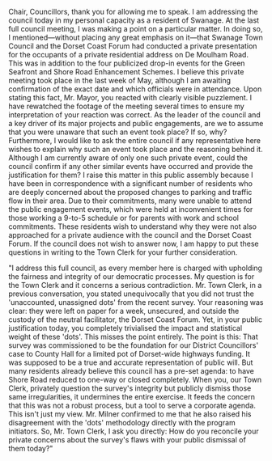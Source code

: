 Chair, Councillors, thank you for allowing me to speak.
I am addressing the council today in my personal capacity as a resident of Swanage.
At the last full council meeting, I was making a point on a particular matter. In doing so, I mentioned—without placing any great emphasis on it—that Swanage Town Council and the Dorset Coast Forum had conducted a private presentation for the occupants of a private residential address on De Moulham Road. This was in addition to the four publicized drop-in events for the Green Seafront and Shore Road Enhancement Schemes. I believe this private meeting took place in the last week of May, although I am awaiting confirmation of the exact date and which officials were in attendance.
Upon stating this fact, Mr. Mayor, you reacted with clearly visible puzzlement. I have rewatched the footage of the meeting several times to ensure my interpretation of your reaction was correct.
As the leader of the council and a key driver of its major projects and public engagements, are we to assume that you were unaware that such an event took place? If so, why?
Furthermore, I would like to ask the entire council if any representative here wishes to explain why such an event took place and the reasoning behind it.
Although I am currently aware of only one such private event, could the council confirm if any other similar events have occurred and provide the justification for them?
I raise this matter in this public assembly because I have been in correspondence with a significant number of residents who are deeply concerned about the proposed changes to parking and traffic flow in their area. Due to their commitments, many were unable to attend the public engagement events, which were held at inconvenient times for those working a 9-to-5 schedule or for parents with work and school commitments. These residents wish to understand why they were not also approached for a private audience with the council and the Dorset Coast Forum.
If the council does not wish to answer now, I am happy to put these questions in writing to the Town Clerk for your further consideration.

"I address this full council, as every member here is charged with upholding the fairness and integrity of our democratic processes.
My question is for the Town Clerk and it concerns a serious contradiction.
Mr. Town Clerk, in a previous conversation, you stated unequivocally that you did not trust the 'unaccounted, unassigned dots' from the recent survey. Your reasoning was clear: they were left on paper for a week, unsecured, and outside the custody of the neutral facilitator, the Dorset Coast Forum.
Yet, in your public justification today, you completely trivialised the impact and statistical weight of these 'dots'. This misses the point entirely.
The point is this: That survey was commissioned to be the foundation for our District Councillors' case to County Hall for a limited pot of Dorset-wide highways funding. It was supposed to be a true and accurate representation of public will.
But many residents already believe this council has a pre-set agenda: to have Shore Road reduced to one-way or closed completely.
When you, our Town Clerk, privately question the survey's integrity but publicly dismiss those same irregularities, it undermines the entire exercise. It feeds the concern that this was not a robust process, but a tool to serve a corporate agenda.
This isn't just my view. Mr. Milner confirmed to me that he also raised his disagreement with the 'dots' methodology directly with the program initiators.
So, Mr. Town Clerk, I ask you directly: How do you reconcile your private concerns about the survey's flaws with your public dismissal of them today?"
